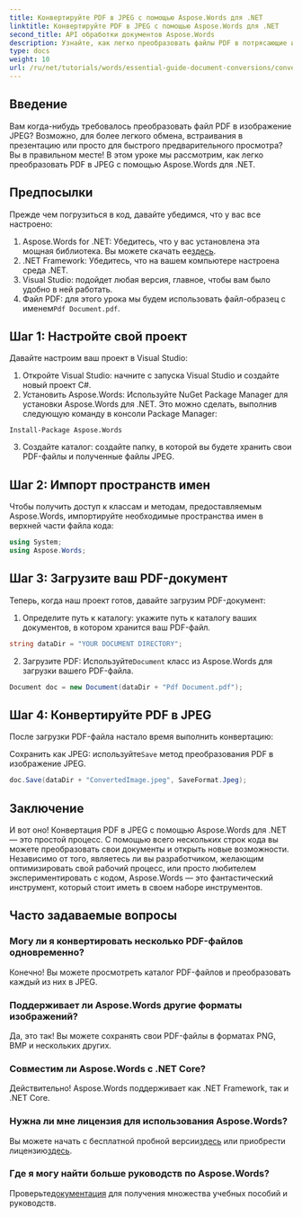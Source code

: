 ```yaml
---
title: Конвертируйте PDF в JPEG с помощью Aspose.Words для .NET
linktitle: Конвертируйте PDF в JPEG с помощью Aspose.Words для .NET
second_title: API обработки документов Aspose.Words
description: Узнайте, как легко преобразовать файлы PDF в потрясающие изображения JPEG с помощью Aspose.Words для .NET. Идеально подходит для разработчиков и энтузиастов.
type: docs
weight: 10
url: /ru/net/tutorials/words/essential-guide-document-conversions/convert-pdf-to-jpeg/
---
```

## Введение

Вам когда-нибудь требовалось преобразовать файл PDF в изображение JPEG? Возможно, для более легкого обмена, встраивания в презентацию или просто для быстрого предварительного просмотра? Вы в правильном месте! В этом уроке мы рассмотрим, как легко преобразовать PDF в JPEG с помощью Aspose.Words для .NET.

## Предпосылки

Прежде чем погрузиться в код, давайте убедимся, что у вас все настроено:

1.  Aspose.Words for .NET: Убедитесь, что у вас установлена эта мощная библиотека. Вы можете скачать ее[здесь](https://releases.aspose.com/words/net/).
2. .NET Framework: Убедитесь, что на вашем компьютере настроена среда .NET.
3. Visual Studio: подойдет любая версия, главное, чтобы вам было удобно в ней работать.
4.  Файл PDF: для этого урока мы будем использовать файл-образец с именем`Pdf Document.pdf`.

## Шаг 1: Настройте свой проект

Давайте настроим ваш проект в Visual Studio:

1. Откройте Visual Studio: начните с запуска Visual Studio и создайте новый проект C#.
2. Установить Aspose.Words: Используйте NuGet Package Manager для установки Aspose.Words для .NET. Это можно сделать, выполнив следующую команду в консоли Package Manager:

```shell
Install-Package Aspose.Words
```

3. Создайте каталог: создайте папку, в которой вы будете хранить свои PDF-файлы и полученные файлы JPEG.

## Шаг 2: Импорт пространств имен

Чтобы получить доступ к классам и методам, предоставляемым Aspose.Words, импортируйте необходимые пространства имен в верхней части файла кода:

```csharp
using System;
using Aspose.Words;
```

## Шаг 3: Загрузите ваш PDF-документ

Теперь, когда наш проект готов, давайте загрузим PDF-документ:

1. Определите путь к каталогу: укажите путь к каталогу ваших документов, в котором хранится ваш PDF-файл.

```csharp
string dataDir = "YOUR DOCUMENT DIRECTORY";
```

2.  Загрузите PDF: Используйте`Document` класс из Aspose.Words для загрузки вашего PDF-файла.

```csharp
Document doc = new Document(dataDir + "Pdf Document.pdf");
```

## Шаг 4: Конвертируйте PDF в JPEG

После загрузки PDF-файла настало время выполнить конвертацию:

 Сохранить как JPEG: используйте`Save` метод преобразования PDF в изображение JPEG.

```csharp
doc.Save(dataDir + "ConvertedImage.jpeg", SaveFormat.Jpeg);
```

## Заключение

И вот оно! Конвертация PDF в JPEG с помощью Aspose.Words для .NET — это простой процесс. С помощью всего нескольких строк кода вы можете преобразовать свои документы и открыть новые возможности. Независимо от того, являетесь ли вы разработчиком, желающим оптимизировать свой рабочий процесс, или просто любителем экспериментировать с кодом, Aspose.Words — это фантастический инструмент, который стоит иметь в своем наборе инструментов.

## Часто задаваемые вопросы

### Могу ли я конвертировать несколько PDF-файлов одновременно?
Конечно! Вы можете просмотреть каталог PDF-файлов и преобразовать каждый из них в JPEG.

### Поддерживает ли Aspose.Words другие форматы изображений?
Да, это так! Вы можете сохранять свои PDF-файлы в форматах PNG, BMP и нескольких других.

### Совместим ли Aspose.Words с .NET Core?
Действительно! Aspose.Words поддерживает как .NET Framework, так и .NET Core.

### Нужна ли мне лицензия для использования Aspose.Words?
 Вы можете начать с бесплатной пробной версии[здесь](https://releases.aspose.com/) или приобрести лицензию[здесь](https://purchase.conholdate.com/buy).

### Где я могу найти больше руководств по Aspose.Words?
 Проверьте[документация](https://reference.aspose.com/words/net/) для получения множества учебных пособий и руководств.